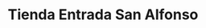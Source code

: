 ---
title: "Tienda Entrada San Alfonso"
url: /el-sunzal/tienda-entrada-san-alfonso/
shop: general
---